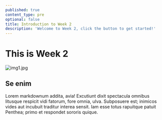 ```yaml
---
published: true
content_type: pre
optional: false
title: Introduction to Week 2
description: 'Welcome to Week 2, click the button to get started!'
---
```

# This is Week 2

![img1.jpg](https://testclass.connectedacademy.io/course/content/media/img1.jpg)


## Se enim

Lorem markdownum addita, avia! Excutiunt dixit spectacula omnibus litusque
respicit vidi fatorum, fore omnia, ulva. Subposuere est; inimicos vides aut
incubuit traditur interea sensit. Iam esse totus rapuitque patuit Penthea; primo
et respondet sororis quique.
